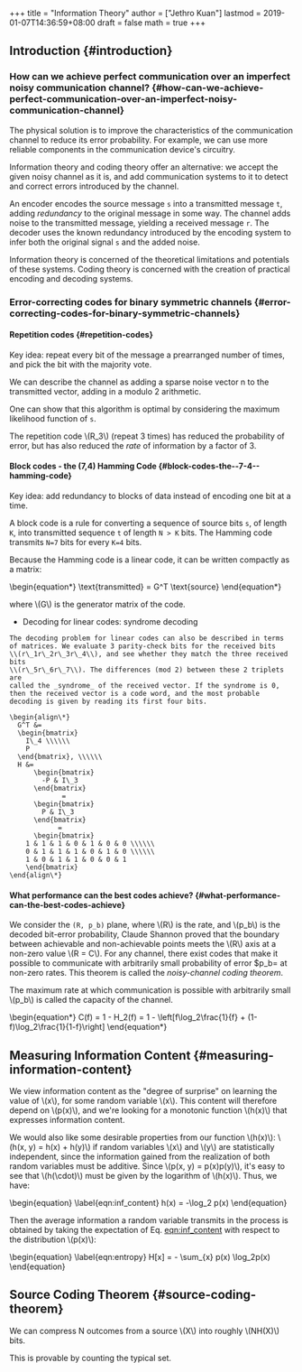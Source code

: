 +++
title = "Information Theory"
author = ["Jethro Kuan"]
lastmod = 2019-01-07T14:36:59+08:00
draft = false
math = true
+++

## Introduction {#introduction}


### How can we achieve perfect communication over an imperfect noisy communication channel? {#how-can-we-achieve-perfect-communication-over-an-imperfect-noisy-communication-channel}

The physical solution is to improve the characteristics of the
communication channel to reduce its error probability. For example, we
can use more reliable components in the communication device's
circuitry.

Information theory and coding theory offer an alternative: we accept
the given noisy channel as it is, and add communication systems to it
to detect and correct errors introduced by the channel.

An encoder encodes the source message `s` into a transmitted message
`t`, adding _redundancy_ to the original message in some way. The
channel adds noise to the transmitted message, yielding a received
message `r`. The decoder uses the known redundancy introduced by the
encoding system to infer both the original signal `s` and the added
noise.

Information theory is concerned of the theoretical limitations and
potentials of these systems. Coding theory is concerned with the
creation of practical encoding and decoding systems.


### Error-correcting codes for binary symmetric channels {#error-correcting-codes-for-binary-symmetric-channels}


#### Repetition codes {#repetition-codes}

Key idea: repeat every bit of the message a prearranged number of
times, and pick the bit with the majority vote.

We can describe the channel as adding a sparse noise vector n to the
transmitted vector, adding in a modulo 2 arithmetic.

One can show that this algorithm is optimal by considering the maximum
likelihood function of `s`.

The repetition code \\(R\_3\\) (repeat 3 times) has reduced the probability
of error, but has also reduced the _rate_ of information by a factor
of 3.


#### Block codes - the (7,4) Hamming Code {#block-codes-the--7-4--hamming-code}

Key idea: add redundancy to blocks of data instead of encoding one bit
at a time.

A block code is a rule for converting a sequence of source bits `s`,
of length `K`, into  transmitted sequence `t` of length `N > K` bits.
The Hamming code transmits `N=7` bits for every `K=4` bits.

Because the Hamming code is a linear code, it can be written compactly
as a matrix:

\begin{equation\*}
  \text{transmitted} = G^T \text{source}
\end{equation\*}

where \\(G\\) is the generator matrix of the code.

-    Decoding for linear codes: syndrome decoding

    The decoding problem for linear codes can also be described in terms
    of matrices. We evaluate 3 parity-check bits for the received bits
    \\(r\_1r\_2r\_3r\_4\\), and see whether they match the three received bits
    \\(r\_5r\_6r\_7\\). The differences (mod 2) between these 2 triplets are
    called the _syndrome_ of the received vector. If the syndrome is 0,
    then the received vector is a code word, and the most probable
    decoding is given by reading its first four bits.

    \begin{align\*}
      G^T &=
      \begin{bmatrix}
        I\_4 \\\\\\
        P
      \end{bmatrix}, \\\\\\
      H &=
          \begin{bmatrix}
            -P & I\_3
          \end{bmatrix}
                 =
          \begin{bmatrix}
            P & I\_3
          \end{bmatrix}
                =
          \begin{bmatrix}
        1 & 1 & 1 & 0 & 1 & 0 & 0 \\\\\\
        0 & 1 & 1 & 1 & 0 & 1 & 0 \\\\\\
        1 & 0 & 1 & 1 & 0 & 0 & 1
        \end{bmatrix}
    \end{align\*}


#### What performance can the best codes achieve? {#what-performance-can-the-best-codes-achieve}

We consider the `(R, p_b)` plane, where \\(R\\) is the rate,
and \\(p\_b\\) is the decoded bit-error probability, Claude Shannon proved that the boundary between achievable and
non-achievable points meets the \\(R\\) axis at a non-zero value \\(R = C\\).
For any channel, there exist codes that make it possible to
communicate with arbitrarily small probability of error $p\_b= at
non-zero rates. This theorem is called the _noisy-channel coding
theorem_.

The maximum rate at which communication is possible with arbitrarily
small \\(p\_b\\) is called the capacity of the channel.

\begin{equation\*}
  C(f) = 1 - H\_2(f) = 1 - \left[f\log\_2\frac{1}{f} + (1-f)\log\_2\frac{1}{1-f}\right]
\end{equation\*}


## Measuring Information Content {#measuring-information-content}

We view information content as the "degree of surprise" on learning
the value of \\(x\\), for some random variable \\(x\\). This content will
therefore depend on \\(p(x)\\), and we're looking for a monotonic function
\\(h(x)\\) that expresses information content.

We would also like some desirable properties from our function \\(h(x)\\):
\\(h(x, y) = h(x) + h(y)\\) if random variables \\(x\\) and \\(y\\) are
statistically independent, since the information gained from the
realization of both random variables must be additive. Since \\(p(x, y) =
p(x)p(y)\\), it's easy to see that \\(h(\cdot)\\) must be given by the
logarithm of \\(h(x)\\). Thus, we have:

\begin{equation} \label{eqn:inf\_content}
  h(x) = -\log\_2 p(x)
\end{equation}

Then the average information a random variable transmits in the
process is obtained by taking the expectation of Eq. [eqn:inf_content](#eqn:inf_content)
with respect to the distribution \\(p(x)\\):

\begin{equation} \label{eqn:entropy}
 H[x] = - \sum\_{x} p(x) \log\_2p(x)
\end{equation}


## Source Coding Theorem {#source-coding-theorem}

We can compress N outcomes from a source \\(X\\) into roughly \\(NH(X)\\)
bits.

This is provable by counting the typical set.
